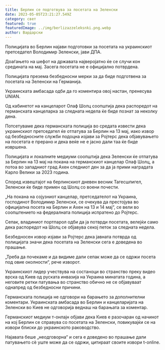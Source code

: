 ```yaml
---
title: Берлин се подготвува за посетата на Зеленски
date: 2023-05-05T23:21:27.549Z
category: свет
featured: true
featuredImage: ../img/berlizazzeleksnki.png.webp
author: Вардарски
---
```


Полицијата во Берлин најави подготовки за посетата на украинскиот претседател Володимир Зеленски, јави ДПА.

Доаѓањето на шефот на државата најверојатно ќе се случи кон средината на мај. Засега посетата не е официјално потврдена.

Полицијата презема безбедносни мерки за да биде подготвена за посетата на Зеленски на Германија.

Украинската амбасада одби да го коментира овој настан, пренесува UNIAN.

Од кабинетот на канцеларот Олаф Шолц соопштија дека распоредот на германската канцеларка за следната недела ќе биде познат за неколку дена.

Потсетуваме дека германската полиција во средата извести дека украинскиот претседател ќе отпатува за Берлин на 13 мај, иако извор од безбедносните служби подоцна изјави за Ројтерс дека објавувањето на посетата е прерано и дека веќе не е јасно дали таа ќе биде извршена.

Полицијата и локалните медиуми соопштија дека Зеленски ќе отпатува за Берлин на 13 мај на покана на германскиот канцелар Олаф Шолц, а потоа во западниот град Ахен следниот ден за да ја прими наградата Карло Велики за 2023 година.

Според извештајот на берлинскиот дневен весник Тагесшпигел, Зеленски ќе биде примен од Шолц со воени почести.

„На покана на сојузниот канцелар, претседателот на Украина, господинот Володимир Зеленски, се очекува да престојува во официјална посета на Берлин и Ахен на 13 и 14 мај“, се вели во соопштението на федералната полиција испратено до Ројтерс.

Сепак, владиниот портпарол одби да ја потврди посетата, велејќи само дека распоредот на Шолц се објавува секој петок за следната недела.

Безбедносен извор изјави за Ројтерс дека јавната потврда од полицијата значи дека посетата на Зеленски сега е доведена во прашање.

„Треба да почекаме и да видиме дали сепак може да се одржи посета под овие околности“, рече изворот.

Украинскиот лидер учествува на состаноци во странство преку видео врска од Киев од руската инвазија на Украина минатата година, а неговите ретки патувања во странство обично не се објавуваат однапред од безбедносни причини.

Германската полиција не одговори на барањето за дополнителни коментари. Украинската амбасада во Берлин и канцеларијата на Зеленски во Киев не одговорија веднаш на барањата за коментар.

Германскиот медиум т-онлајн објави дека Киев е разочаран од начинот на кој Берлин се справува со посетата на Зеленски, повикувајќи се на извори блиски до украинското раководство.

Најавата беше „неодговорна“ и сега е доведено во прашање дали патувањето сè уште може да се одржи, цитираат своите извори t-online.
